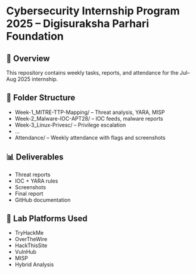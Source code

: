 
# Cybersecurity Internship Program 2025 – Digisuraksha Parhari Foundation

## 📌 Overview
This repository contains weekly tasks, reports, and attendance for the Jul–Aug 2025 internship.

## 📁 Folder Structure
- Week-1_MITRE-TTP-Mapping/ – Threat analysis, YARA, MISP
- Week-2_Malware-IOC-APT28/ – IOC feeds, malware reports
- Week-3_Linux-Privesc/ – Privilege escalation
- ...
- Attendance/ – Weekly attendance with flags and screenshots

## 📊 Deliverables
- Threat reports
- IOC + YARA rules
- Screenshots
- Final report
- GitHub documentation

## 🔗 Lab Platforms Used
- TryHackMe
- OverTheWire
- HackThisSite
- VulnHub
- MISP
- Hybrid Analysis
